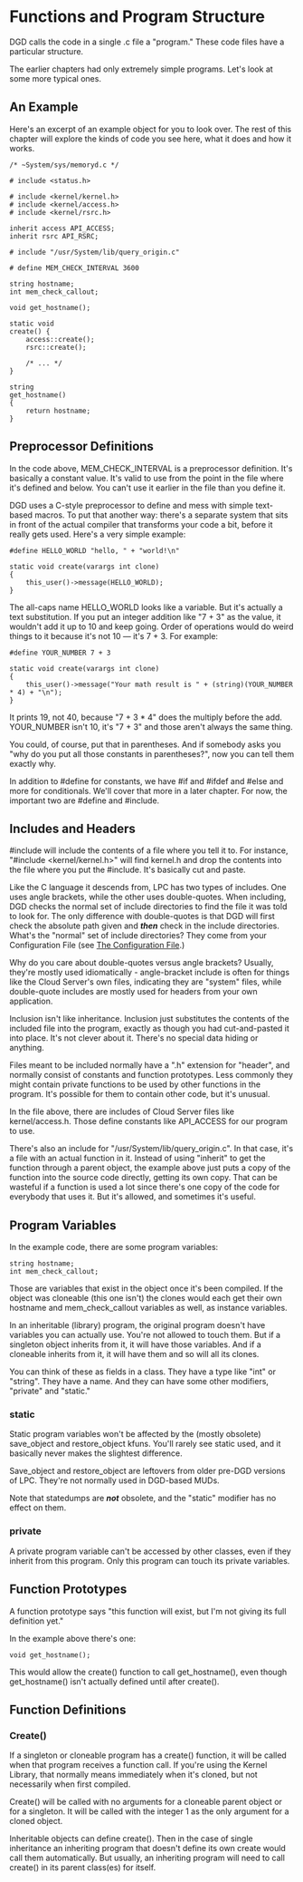 # Functions and Program Structure

DGD calls the code in a single .c file a "program." These code files have a particular structure.

The earlier chapters had only extremely simple programs. Let's look at some more typical ones.

## An Example

Here's an excerpt of an example object for you to look over. The rest of this chapter will explore the kinds of code you see here, what it does and how it works.

```
/* ~System/sys/memoryd.c */

# include <status.h>

# include <kernel/kernel.h>
# include <kernel/access.h>
# include <kernel/rsrc.h>

inherit access API_ACCESS;
inherit rsrc API_RSRC;

# include "/usr/System/lib/query_origin.c"

# define MEM_CHECK_INTERVAL 3600

string hostname;
int mem_check_callout;

void get_hostname();

static void
create() {
    access::create();
    rsrc::create();

    /* ... */
}

string
get_hostname()
{
    return hostname;
}
```

## Preprocessor Definitions

In the code above, MEM_CHECK_INTERVAL is a preprocessor definition. It's basically a constant value. It's valid to use from the point in the file where it's defined and below. You can't use it earlier in the file than you define it.

DGD uses a C-style preprocessor to define and mess with simple text-based macros. To put that another way: there's a separate system that sits in front of the actual compiler that transforms your code a bit, before it really gets used. Here's a very simple example:

```
#define HELLO_WORLD "hello, " + "world!\n"

static void create(varargs int clone)
{
    this_user()->message(HELLO_WORLD);
}
```

The all-caps name HELLO_WORLD looks like a variable. But it's actually a text substitution. If you put an integer addition like "7 + 3" as the value, it wouldn't add it up to 10 and keep going. Order of operations would do weird things to it because it's not 10 &mdash; it's 7 + 3. For example:

```
#define YOUR_NUMBER 7 + 3

static void create(varargs int clone)
{
    this_user()->message("Your math result is " + (string)(YOUR_NUMBER * 4) + "\n");
}
```

It prints 19, not 40, because "7 + 3 * 4" does the multiply before the add. YOUR_NUMBER isn't 10, it's "7 + 3" and those aren't always the same thing.

You could, of course, put that in parentheses. And if somebody asks you "why do you put all those constants in parentheses?", now you can tell them exactly why.

In addition to #define for constants, we have #if and #ifdef and #else and more for conditionals. We'll cover that more in a later chapter. For now, the important two are #define and #include.

## Includes and Headers

\#include will include the contents of a file where you tell it to. For instance, "#include <kernel/kernel.h>" will find kernel.h and drop the contents into the file where you put the \#include. It's basically cut and paste.

Like the C language it descends from, LPC has two types of includes. One uses angle brackets, while the other uses double-quotes. When including, DGD checks the normal set of include directories to find the file it was told to look for. The only difference with double-quotes is that DGD will first check the absolute path given and ***then*** check in the include directories. What's the "normal" set of include directories? They come from your Configuration File (see [The Configuration File](ConfigurationFile.md).)

Why do you care about double-quotes versus angle brackets? Usually, they're mostly used idiomatically - angle-bracket include is often for things like the Cloud Server's own files, indicating they are "system" files, while double-quote includes are mostly used for headers from your own application.

Inclusion isn't like inheritance. Inclusion just substitutes the contents of the included file into the program, exactly as though you had cut-and-pasted it into place. It's not clever about it. There's no special data hiding or anything.

Files meant to be included normally have a ".h" extension for "header", and normally consist of constants and function prototypes. Less commonly they might contain private functions to be used by other functions in the program. It's possible for them to contain other code, but it's unusual.

In the file above, there are includes of Cloud Server files like kernel/access.h. Those define constants like API_ACCESS for our program to use.

There's also an include for "/usr/System/lib/query_origin.c". In that case, it's a file with an actual function in it. Instead of using "inherit" to get the function through a parent object, the example above just puts a copy of the function into the source code directly, getting its own copy. That can be wasteful if a function is used a lot since there's one copy of the code for everybody that uses it. But it's allowed, and sometimes it's useful.

## Program Variables

In the example code, there are some program variables:

```
string hostname;
int mem_check_callout;
```

Those are variables that exist in the object once it's been compiled. If the object was cloneable (this one isn't) the clones would each get their own hostname and mem_check_callout variables as well, as instance variables.

In an inheritable (library) program, the original program doesn't have variables you can actually use. You're not allowed to touch them. But if a singleton object inherits from it, it will have those variables. And if a cloneable inherits from it, it will have them and so will all its clones.

You can think of these as fields in a class. They have a type like "int" or "string". They have a name. And they can have some other modifiers, "private" and "static."

### static

Static program variables won't be affected by the (mostly obsolete) save_object and restore_object kfuns. You'll rarely see static used, and it basically never makes the slightest difference.

Save_object and restore_object are leftovers from older pre-DGD versions of LPC. They're not normally used in DGD-based MUDs.

Note that statedumps are ***not*** obsolete, and the "static" modifier has no effect on them.

### private

A private program variable can't be accessed by other classes, even if they inherit from this program. Only this program can touch its private variables.

## Function Prototypes

A function prototype says "this function will exist, but I'm not giving its full definition yet."

In the example above there's one:

```
void get_hostname();
```

This would allow the create() function to call get_hostname(), even though get_hostname() isn't actually defined until after create().

## Function Definitions

### Create()

If a singleton or cloneable program has a create() function, it will be called when that program receives a function call. If you're using the Kernel Library, that normally means immediately when it's cloned, but not necessarily when first compiled.

Create() will be called with no arguments for a cloneable parent object or for a singleton. It will be called with the integer 1 as the only argument for a cloned object.

Inheritable objects can define create(). Then in the case of single inheritance an inheriting program that doesn't define its own create would call them automatically. But usually, an inheriting program will need to call create() in its parent class(es) for itself.
